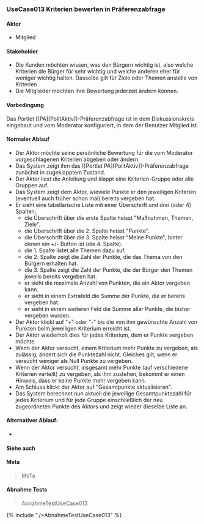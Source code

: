 
### UseCase013 Kriterien bewerten in Präferenzabfrage

#### Aktor
 * Mitglied


#### Stakeholder
 * Die Kunden möchten wissen, was den Bürgern wichtig ist, also welche  Kriterien die Bürger für sehr wichtig und welche anderen eher für  weniger wichtig halten. Dasselbe gilt für Ziele oder Themen anstelle von Kriterien.
 * Die Mitglieder möchten ihre Bewertung jederzeit ändern können.


#### Vorbedingung
Das Portlet [[PA][PolitAktiv]]-Präferenzabfrage ist in dem Diskussionskreis eingebaut und vom Moderator konfiguriert, in dem der Benutzer Mitglied ist.


#### Normaler Ablauf
 * Der Aktor möchte seine persönliche Bewertung für die vom Moderator vorgeschlagenen Kriterien abgeben oder ändern.
 * Das System zeigt ihm das [[Portlet PA][PolitAktiv]]-Präferenzabfrage zunächst in zugeklapptem Zustand.
 * Der Aktor liest die Anleitung und klappt eine Kriterien-Gruppe oder alle Gruppen auf.
 * Das System zeigt dem Aktor, wieviele Punkte er den jeweiligen Kriterien (eventuell auch früher schon mal) bereits vergeben hat.
 * Er sieht eine tabellarische Liste mit einer Überschrift und drei (oder 4) Spalten:
   * die Überschrift über die erste Spalte heisst "Maßnahmen, Themen, Ziele".
   * die Überschrift über die 2. Spalte heisst "Punkte".
   * die Überschrift über die 3. Spalte heisst "Meine Punkte", hinter denen ein +/- Button ist (die 4. Spalte).
   * die 1. Spalte listet alle Themen dazu auf.
   * die 2. Spalte zeigt die Zahl der Punkte, die das Thema von den Bürgern erhalten hat.
   * die 3. Spalte zeigt die Zahl der Punkte, die der Bürger den Themen jeweils bereits vergeben hat.
   * er sieht die maximale Anzahl von Punkten, die ein Aktor vergeben kann.
   * er sieht in einem Extrafeld die Summe der Punkte, die er bereits vergeben hat.
   * er sieht in einem weiteren Feld die Summe aller Punkte, die bisher vergeben wurden.
 * Der Aktor klickt auf "+" oder "-" bis die von ihm gewünschte Anzahl von Punkten beim jeweiligen Kriterium erreicht ist.
 * Der Aktor wiederholt dies für jedes Kriterium, dem er Punkte vergeben möchte.
 * Wenn der Aktor versucht, einem Kriterium mehr Punkte zu vergeben, als zulässig, ändert sich die Punktezahl nicht. Gleiches gilt, wenn er versucht weniger als Null Punkte zu vergeben.
 * Wenn der Aktor versucht, insgesamt mehr Punkte (auf verschiedene Kriterien verteilt) zu vergeben, als ihm zustehen, bekommt er einen Hinweis, dass er keine Punkte mehr vergeben kann.
 * Am Schluss klickt der Aktor auf "Gesamtpunkte aktualisieren".
 * Das System berechnet nun aktuell die jeweilige Gesamtpunktezahl für jedes Kriterium und für jede Gruppe einschließlich der neu zugeordneten Punkte des Aktors und zeigt wieder dieselbe Liste an.


#### Alternativer Ablauf:
 * 


#### Siehe auch

#### Meta
>MeTa


#### Abnahme Tests
>AbnahmeTestUseCase013

{% include "./>AbnahmeTestUseCase013" %}
